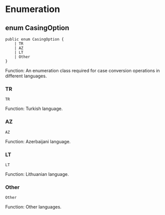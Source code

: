 # Enumeration

## enum CasingOption

```cangjie
public enum CasingOption {
    | TR
    | AZ
    | LT
    | Other
}
```

Function: An enumeration class required for case conversion operations in different languages.

### TR

```cangjie
TR
```

Function: Turkish language.

### AZ

```cangjie
AZ
```

Function: Azerbaijani language.

### LT

```cangjie
LT
```

Function: Lithuanian language.

### Other

```cangjie
Other
```

Function: Other languages.